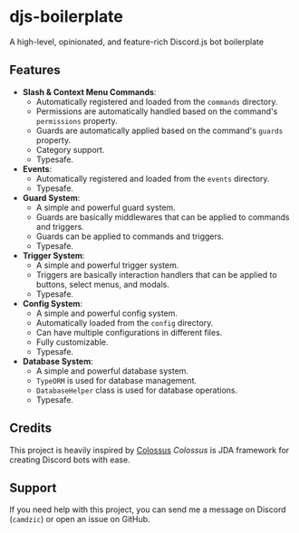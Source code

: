 # djs-boilerplate

A high-level, opinionated, and feature-rich Discord.js bot boilerplate

## Features

- **Slash & Context Menu Commands**: 
  - Automatically registered and loaded from the `commands` directory.
  - Permissions are automatically handled based on the command's `permissions` property.
  - Guards are automatically applied based on the command's `guards` property.
  - Category support.
  - Typesafe.
- **Events**:
  - Automatically registered and loaded from the `events` directory.
  - Typesafe.
- **Guard System**:
  - A simple and powerful guard system.
  - Guards are basically middlewares that can be applied to commands and triggers.
  - Guards can be applied to commands and triggers.
  - Typesafe.
- **Trigger System**:
  - A simple and powerful trigger system.
  - Triggers are basically interaction handlers that can be applied to buttons, select menus, and modals.
  - Typesafe.
- **Config System**:
  - A simple and powerful config system.
  - Automatically loaded from the `config` directory.
  - Can have multiple configurations in different files.
  - Fully customizable.
  - Typesafe.
- **Database System**:
  - A simple and powerful database system.
  - `TypeORM` is used for database management.
  - `DatabaseHelper` class is used for database operations.
  - Typesafe.

## Credits

This project is heavily inspired by [Colossus](https://github.com/RyanLandDev/Colossus)
*Colossus* is JDA framework for creating Discord bots with ease.

## Support

If you need help with this project, you can send me a message on Discord (`camdzic`) or open an issue on GitHub.